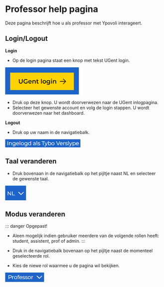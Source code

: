 # Professor help pagina

Deze pagina beschrijft hoe u als professor met Ypovoli interageert.

## Login/Logout

**Login**

- Op de login pagina staat een knop met tekst UGent login.

![login knop](../assets/login-button.png)
- Druk op deze knop. U wordt doorverwezen naar de UGent inlogpagina.
- Selecteer het gewenste account en volg de login stappen. U wordt doorverwezen naar het dashboard.

**Logout**

- Druk op uw naam in de navigatiebalk.

![logout knop](../assets/nl/logout-button.png)

## Taal veranderen

- Druk bovenaan in de navigatiebalk op het pijltje naast NL en selecteer de gewenste taal.

![taal keuze knop](../assets/nl/lang-change.png)

## Modus veranderen
::: danger Opgepast!
- Aleen mogelijk indien gebruiker meerdere van de volgende rollen heeft: student, assistent, prof of admin.
:::

- Druk in de navigatiebalk bovenaan op het pijltje naast de momenteel geselecteerde rol.
- Kies de niewe rol waarmee u de pagina wil bekijken.

![modus keuze knop](../assets/teacher/nl/modus-change.png)